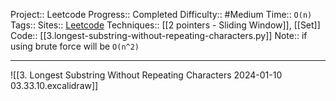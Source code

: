 Project:: Leetcode
Progress:: Completed
Difficulty:: #Medium 
Time:: `O(n)`
Tags:: 
Sites:: [Leetcode](https://leetcode.com/problems/longest-substring-without-repeating-characters/description/)
Techniques:: [[2 pointers - Sliding Window]], [[Set]] 
Code:: [[3.longest-substring-without-repeating-characters.py]]
Note:: if using brute force will be `O(n^2)`

---

![[3. Longest Substring Without Repeating Characters 2024-01-10 03.33.10.excalidraw]]

